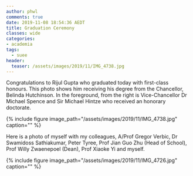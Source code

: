 ```yaml
---
author: phwl
comments: true
date: 2019-11-08 18:54:36 AEDT
title: Graduation Ceremony
classes: wide
categories:
- academia
tags:
  - suee
header:
  teaser: /assets/images/2019/11/IMG_4738.jpg
---
```


Congratulations to Rijul Gupta who graduated today with first-class honours. This photo shows him receiving his degree from the Chancellor, Belinda Hutchinson. In the foreground, from the right is Vice-Chancellor Dr Michael Spence and
Sir Michael Hintze who received an honorary doctorate.

{% include figure image_path="/assets/images/2019/11/IMG_4738.jpg" caption="" %}

Here is a photo of myself with my colleagues, A/Prof Gregor Verbic, Dr Swamidoss Sathiakumar, Peter Tyree, Prof Jian Guo Zhu (Head of School), Prof Willy Zwaenepoel (Dean), Prof Xiaoke Yi and myself.

{% include figure image_path="/assets/images/2019/11/IMG_4726.jpg" caption="" %}
